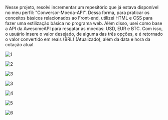 Nesse projeto, resolvi incrementar um repesitório que já estava disponível no meu perfil: "Conversor-Moeda-API". Dessa forma, para praticar os conceitos básicos relacionados ao Front-end, utilizei HTML e CSS para fazer uma estilização básica no programa web. Além disso, usei como base a API da AwesomeAPI
para resgatar as moedas: USD, EUR e BTC. Com isso, o usuário insere o valor desejado, de alguma das três opções, e é retornado o valor convertido em reais (BRL) (Atualizado), além da data e hora da cotação atual. 

![1](https://github.com/PauloTelless/Conversao-Moedas-Python-Fullstack/assets/126625776/f0002dc5-ff13-4da2-8be8-7e0e80447e79)

![2](https://github.com/PauloTelless/Conversao-Moedas-Python-Fullstack/assets/126625776/1e38ce47-0c98-4053-bd50-2e9d2717307b)

![3](https://github.com/PauloTelless/Conversao-Moedas-Python-Fullstack/assets/126625776/4901e1f3-2519-4e72-ad9e-28b126f6d557)

![3](https://github.com/PauloTelless/Conversao-Moedas-Python-Fullstack/assets/126625776/68ea1ba1-1dc3-4fda-b071-cd914ed2e06b)

![4](https://github.com/PauloTelless/Conversao-Moedas-Python-Fullstack/assets/126625776/28045931-4158-4208-a496-d4303c494a1e)

![5](https://github.com/PauloTelless/Conversao-Moedas-Python-Fullstack/assets/126625776/570cc3ef-4154-4810-84a6-c6a2c4e38a87)

![6](https://github.com/PauloTelless/Conversao-Moedas-Python-Fullstack/assets/126625776/5713d35d-a996-48f2-8cce-ceb4e93eef2a)
